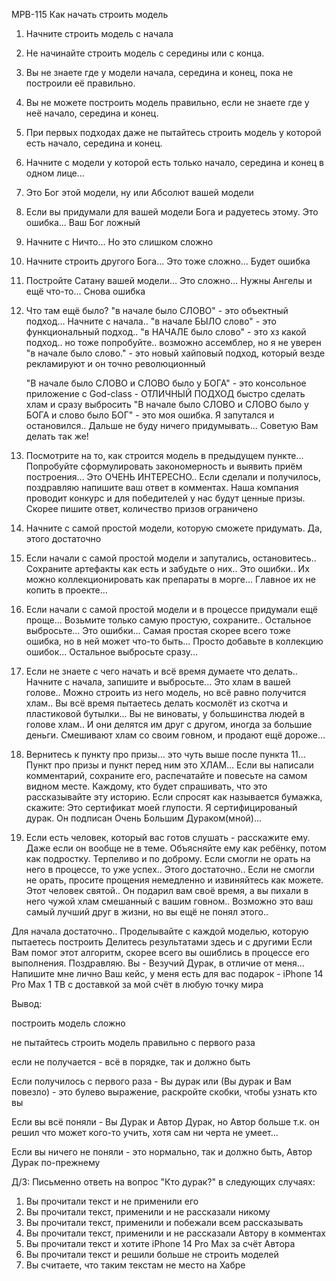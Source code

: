 MPB-115 Как начать строить модель

 1. Начните строить модель с начала

 2. Не начинайте строить модель с середины или с конца.

 3. Вы не знаете где у модели начала, середина и конец, пока не построили её правильно.

 4. Вы не можете построить модель правильно, если не знаете где у неё начало, середина и конец.

 5. При первых подходах даже не пытайтесь строить модель у которой есть начало, середина и конец.

 6. Начните с модели у которой есть только начало, середина и конец в одном лице...

 7. Это Бог этой модели, ну или Абсолют вашей модели

 8. Если вы придумали для вашей модели Бога и радуетесь этому. Это ошибка... Ваш Бог ложный

 9. Начните с Ничто... Но это слишком сложно

10. Начните строить другого Бога... Это тоже сложно... Будет ошибка

11. Постройте Сатану вашей модели... Это сложно... Нужны Ангелы и ещё что-то... Снова ошибка

12. Что там ещё было?
    "в начале было СЛОВО" - это объектный подход... Начните с начала..
    "в начале БЫЛО слово" - это функциональный подход..
    "в НАЧАЛЕ было слово" - это хз какой подход.. но тоже попробуйте.. возможно ассемблер, но я не уверен
    "в начале было слово." - это новый хайповый подход, который везде рекламируют и он точно революционный

    "В начале было СЛОВО и СЛОВО было у БОГА" - это консольное приложение с God-class - ОТЛИЧНЫЙ ПОДХОД быстро сделать хлам и сразу выбросить
    "В начале было СЛОВО и СЛОВО было у БОГА и слово было БОГ" - это моя ошибка. Я запутался и остановился.. Дальше не буду ничего придумывать... Советую Вам делать так же!

13. Посмотрите на то, как строится модель в предыдущем пункте... Попробуйте сформулировать закономерность и выявить приём построения... Это ОЧЕНЬ ИНТЕРЕСНО.. Если сделали и получилось, поздравляю напишите ваш ответ в комментах. Наша компания проводит конкурс и для победителей у нас будут ценные призы. Скорее пишите ответ, количество призов ограничено

14. Начните с самой простой модели, которую сможете придумать. Да, этого достаточно

15. Если начали с самой простой модели и запутались, остановитесь.. Сохраните артефакты как есть и забудьте о них.. Это ошибки.. Их можно коллекционировать как препараты в морге... Главное их не копить в проекте...

16. Если начали с самой простой модели и в процессе придумали ещё проще... Возьмите только самую простую, сохраните.. Остальное выбросьте... Это ошибки... Самая простая скорее всего тоже ошибка, но в ней может что-то быть... Просто добавьте в коллекцию ошибок... Остальное выбросьте сразу...

17. Если не знаете с чего начать и всё время думаете что делать.. Начните с начала, запишите и выбросьте... Это хлам в вашей голове.. Можно строить из него модель, но всё равно получится хлам.. Вы всё время пытаетесь делать космолёт из скотча и пластиковой бутылки... Вы не виноваты, у большинства людей в голове хлам.. И они делятся им друг с другом, иногда за большие деньги. Смешивают хлам со своим говном, и продают ещё дороже...

18. Вернитесь к пункту про призы... это чуть выше после пункта 11... Пункт про призы и пункт перед ним это ХЛАМ... Если вы написали комментарий, сохраните его, распечатайте и повесьте на самом видном месте. Каждому, кто будет спрашивать, что это рассказывайте эту историю. Если спросят как называется бумажка, скажите: Это сертификат моей глупости. Я сертифицированый дурак. Он подписан Очень Большим Дураком(мной)...

19. Если есть человек, который вас готов слушать - расскажите ему. Даже если он вообще не в теме. Объясняйте ему как ребёнку, потом как подростку. Терпеливо и по доброму. Если смогли не орать на него в процессе, то уже успех.. Этого достаточно.. Если не смогли не орать, просите прощения немедленно и извиняйтесь как можете. Этот человек святой.. Он подарил вам своё время, а вы пихали в него чужой хлам смешанный с вашим говном.. Возможно это ваш самый лучший друг в жизни, но вы ещё не понял этого..

Для начала достаточно.. Проделывайте с каждой моделью, которую пытаетесь построить
Делитесь результатами здесь и с другими
Если Вам помог этот алгоритм, скорее всего вы ошиблись в процессе его выполнения. Поздравляю. Вы - Везучий Дурак, в отличие от меня... Напишите мне лично Ваш кейс, у меня есть для вас подарок - iPhone 14 Pro Max 1 TB с доставкой за мой счёт в любую точку мира



Вывод:

построить модель сложно

не пытайтесь строить модель правильно с первого раза

если не получается - всё в порядке, так и должно быть

Если получилось с первого раза - Вы дурак или (Вы дурак и Вам повезло) - это булево выражение, раскройте скобки, чтобы узнать кто вы

Если вы всё поняли - Вы Дурак и Автор Дурак, но Автор больше т.к. он решил что может кого-то учить, хотя сам ни черта не умеет...

Если вы ничего не поняли - это нормально, так и должно быть, Автор Дурак по-прежнему



Д/З:
Письменно ответь на вопрос "Кто дурак?" в следующих случаях:

1. Вы прочитали текст и не применили его
2. Вы прочитали текст, применили и не рассказали никому
3. Вы прочитали текст, применили и побежали всем рассказывать
4. Вы прочитали текст, применили и не рассказали Автору в комментах
5. Вы прочитали текст и хотите iPhone 14 Pro Max за счёт Автора
6. Вы прочитали текст и решили больше не строить моделей
7. Вы считаете, что таким текстам не место на Хабре
